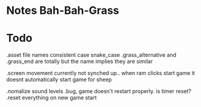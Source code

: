 # Notes Bah-Bah-Grass

# Todo

.asset file names consistent case snake_case
.grass_alternative and .grass_end are totally but the name implies they are similar

.screen movement currently not synched up.. when ram clicks start game it doesnt automatically start game for sheep

.nomalize sound levels
.bug, game doesn't restart properly. is timer reset?
.reset everything on new game start
